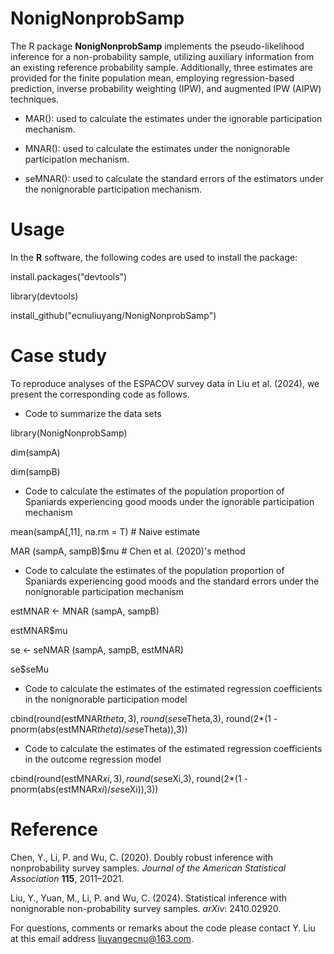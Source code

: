 # NonigNonprobSamp

The R package **NonigNonprobSamp** implements the pseudo-likelihood inference for a non-probability sample, utilizing auxiliary information from an existing reference probability sample. Additionally, three estimates are provided for the finite population mean, employing regression-based prediction, inverse probability weighting (IPW), and augmented IPW (AIPW) techniques.

+ MAR(): used to calculate the estimates under the ignorable participation mechanism.

- MNAR(): used to calculate the estimates under the nonignorable participation mechanism.

+ seMNAR(): used to calculate the standard errors of the estimators under the nonignorable participation mechanism.


# Usage

In the **R** software, the following codes are used to install the package:

install.packages("devtools")

library(devtools)

install_github("ecnuliuyang/NonigNonprobSamp")


# Case study 

To reproduce analyses of the ESPACOV survey data in Liu et al. (2024), we present the corresponding code as follows. 

+ Code to summarize the data sets
  
library(NonigNonprobSamp)

dim(sampA)

dim(sampB)


- Code to calculate the estimates of the population proportion of Spaniards experiencing good moods under the ignorable participation mechanism

mean(sampA[,11], na.rm = T) # Naive estimate

MAR (sampA, sampB)$mu # Chen et al. (2020)'s method


+ Code to calculate the estimates of the population proportion of Spaniards experiencing good moods and the standard errors under the nonignorable participation mechanism
  
estMNAR <- MNAR (sampA, sampB)

estMNAR$mu

se <- seNMAR (sampA, sampB, estMNAR)

se$seMu


- Code to calculate the estimates of the estimated regression coefficients in the nonignorable participation model

cbind(round(estMNAR$theta,3), round(se$seTheta,3), round(2*(1 - pnorm(abs(estMNAR$theta)/se$seTheta)),3))

+ Code to calculate the estimates of the estimated regression coefficients in the outcome regression model

cbind(round(estMNAR$xi,3), round(se$seXi,3), round(2*(1 - pnorm(abs(estMNAR$xi)/se$seXi)),3))


# Reference

Chen, Y., Li, P. and Wu, C. (2020). Doubly robust inference with nonprobability survey samples. *Journal of the American Statistical Association* **115**, 2011–2021.

Liu, Y., Yuan, M., Li, P. and Wu, C. (2024). Statistical inference with nonignorable non-probability survey samples. *arXiv*: 2410.02920.


For questions, comments or remarks about the code please contact Y. Liu at this email address <liuyangecnu@163.com>.
